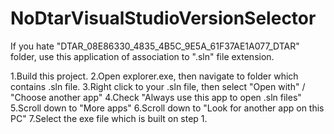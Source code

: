 # NoDtarVisualStudioVersionSelector
If you hate "DTAR_08E86330_4835_4B5C_9E5A_61F37AE1A077_DTAR"  folder, use this application of association to ".sln" file extension.

1.Build this project.
2.Open explorer.exe, then navigate to folder which contains .sln file.
3.Right click to your .sln file, then select "Open with" / "Choose another app"
4.Check "Always use this app to open .sln files"
5.Scroll down to "More apps"
6.Scroll down to "Look for another app on this PC"
7.Select the exe file which is built on step 1.
